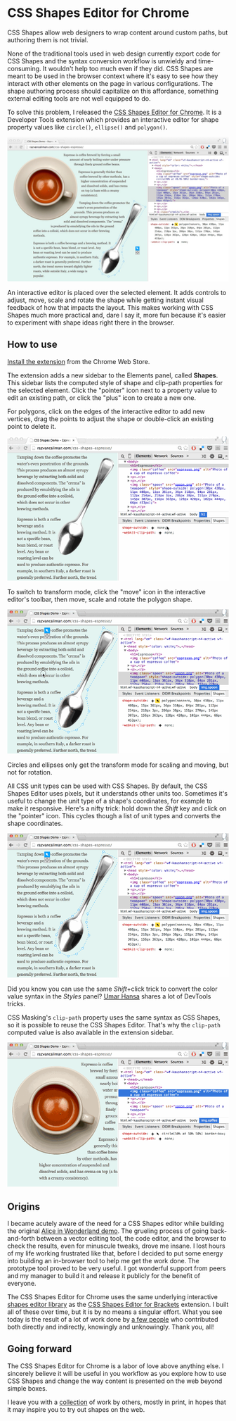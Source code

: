 # CSS Shapes Editor for Chrome

CSS Shapes allow web designers to wrap content around custom paths, but authoring them is not trivial.

None of the traditional tools used in web design currently export code for CSS Shapes and the syntax conversion workflow is unwieldy and time-consuming. It wouldn't help too much even if they did. CSS Shapes are meant to be used in the browser context where it's easy to see how they interact with other elements on the page in various configurations. The shape authoring process should capitalize on this affordance, something external editing tools are not well equipped to do.

To solve this problem, I released the [CSS Shapes Editor for Chrome](https://chrome.google.com/webstore/detail/css-shapes-editor/nenndldnbcncjmeacmnondmkkfedmgmp). It is a Developer Tools extension which provides an interactive editor for shape property values like `circle()`, `ellipse()` and `polygon()`.

[![Screenshot of CSS Shapes Editor for Chrome](screenshot.jpg)](https://chrome.google.com/webstore/detail/css-shapes-editor/nenndldnbcncjmeacmnondmkkfedmgmp)

An interactive editor is placed over the selected element. It adds controls to adjust, move, scale and rotate the shape while getting instant visual feedback of how that impacts the layout. This makes working with CSS Shapes much more practical and, dare I say it, more fun because it's easier to experiment with shape ideas right there in the browser.

## How to use

[Install the extension](https://chrome.google.com/webstore/detail/css-shapes-editor/nenndldnbcncjmeacmnondmkkfedmgmp) from the Chrome Web Store.

The extension adds a new sidebar to the Elements panel, called __Shapes__. This sidebar lists the computed style of shape and clip-path properties for the selected element. Click the "pointer" icon next to a property value to edit an existing path, or click the "plus" icon to create a new one.

For polygons, click on the edges of the interactive editor to add new vertices, drag the points to adjust the shape or double-click an existing point to delete it.

![Editing a polygon shape](edit.gif)

To switch to transform mode, click the "move" icon in the interactive editor's toolbar, then move, scale and rotate the polygon shape.

![Transforming a polygon shape](transform.gif)

Circles and ellipses only get the transform mode for scaling and moving, but not for rotation.

All CSS unit types can be used with CSS Shapes. By default, the CSS Shapes Editor uses pixels, but it understands other units too. Sometimes it's useful to change the unit type of a shape's coordinates, for example to make it responsive. Here's a nifty trick: hold down the _Shift_ key and click on the "pointer" icon. This cycles though a list of unit types and converts the shape coordinates.

![Converting units of a polygon shape](convert.gif)

Did you know you can use the same _Shift_+click trick to convert the color value syntax in the _Styles_ panel? [Umar Hansa](https://twitter.com/umaar) shares a lot of DevTools tricks.

CSS Masking's `clip-path` property uses the same syntax as CSS Shapes, so it is possible to reuse the CSS Shapes Editor. That's why the `clip-path` computed value is also available in the extension sidebar.

![Clipping using a circle shape](clip.gif)

## Origins

I became acutely aware of the need for a CSS Shapes editor while building the original [Alice in Wonderland demo](https://www.youtube.com/watch?v=VON2shFlsKU). The grueling process of going back-and-forth between a vector editing tool, the code editor, and the browser to check the results, even for minuscule tweaks, drove me insane. I lost hours of my life working frustrated like that, before I decided to put some energy into building an in-browser tool to help me get the work done. The prototype tool proved to be very useful. I got wonderful support from peers and my manager to build it and release it publicly for the benefit of everyone.

The CSS Shapes Editor for Chrome uses the same underlying interactive [shapes editor library](https://github.com/adobe-webplatform/css-shapes-editor) as the [CSS Shapes Editor for Brackets](http://blog.brackets.io/2014/04/17/css-shapes-editor/) extension. I built all of these over time, but it is by no means a singular effort. What you see today is the result of a lot of work done by [a few people](https://github.com/adobe-webplatform/css-shapes-editor#thanks) who contributed both directly and indirectly, knowingly and unknowingly. Thank you, all!

## Going forward

The CSS Shapes Editor for Chrome is a labor of love above anything else. I sincerely  believe it will be useful in you workflow as you explore how to use CSS Shapes and change the way content is presented on the web beyond simple boxes.

I leave you with a [collection](http://www.behance.net/collection/25035325/Shapes) of work by others, mostly in print, in hopes that it may inspire you to try out shapes on the web.
